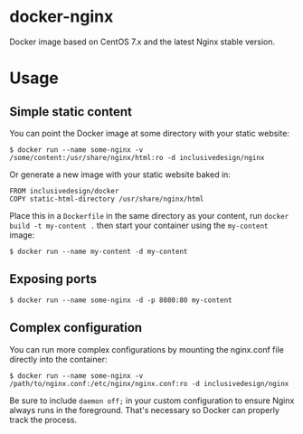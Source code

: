 # docker-nginx

Docker image based on CentOS 7.x and the latest Nginx stable version.

# Usage

## Simple static content

You can point the Docker image at some directory with your static website:

    $ docker run --name some-nginx -v /some/content:/usr/share/nginx/html:ro -d inclusivedesign/nginx

Or generate a new image with your static website baked in:

    FROM inclusivedesign/docker
    COPY static-html-directory /usr/share/nginx/html

Place this in a `Dockerfile` in the same directory as your content, run `docker build -t my-content .` then start your container using the `my-content` image:

    $ docker run --name my-content -d my-content

## Exposing ports

    $ docker run --name some-nginx -d -p 8080:80 my-content

## Complex configuration

You can run more complex configurations by mounting the nginx.conf file directly into the container:

    $ docker run --name some-nginx -v /path/to/nginx.conf:/etc/nginx/nginx.conf:ro -d inclusivedesign/nginx

Be sure to include `daemon off;` in your custom configuration to ensure Nginx always runs in the foreground. That's necessary so Docker can properly track the process.
